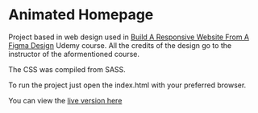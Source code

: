# Animated Homepage

Project based in web design used in [Build A Responsive Website From A Figma Design](https://www.udemy.com/course/build-a-responsive-website-from-a-figma-design/) Udemy course. All the credits of the design go to the instructor of the aformentioned course.

The CSS was compiled from SASS.

To run the project just open the index.html with your preferred browser.

You can view the [live version here](https://jorgeyza.github.io/animated-homepage/)
